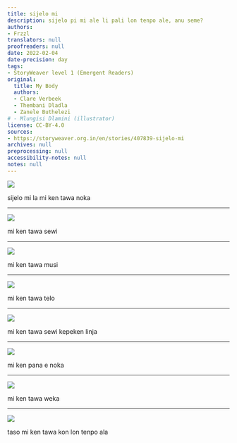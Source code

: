 ```yaml
---
title: sijelo mi
description: sijelo pi mi ale li pali lon tenpo ale, anu seme?
authors:
- Frzzl
translators: null
proofreaders: null
date: 2022-02-04
date-precision: day
tags:
- StoryWeaver level 1 (Emergent Readers)
original:
  title: My Body
  authors:
  - Clare Verbeek
  - Thembani Dladla
  - Zanele Buthelezi
# - Mlungisi Dlamini (illustrator)
license: CC-BY-4.0
sources:
- https://storyweaver.org.in/en/stories/407839-sijelo-mi
archives: null
preprocessing: null
accessibility-notes: null
notes: null
---
```


![](https://storage.googleapis.com/static.storyweaver.org.in/illustration_crops/40761/size7/9e00bebb774dbc984ca41d12505ab89b.jpg)

sijelo mi la mi ken tawa noka

---

![](https://storage.googleapis.com/static.storyweaver.org.in/illustration_crops/40762/size7/650c7607ee74ced9552feb2564cb4136.jpg)

mi ken tawa sewi

---

![](https://storage.googleapis.com/static.storyweaver.org.in/illustration_crops/40763/size7/47f3499baf7dee08d7a2f90b32257c89.jpg)

mi ken tawa musi

---

![](https://storage.googleapis.com/static.storyweaver.org.in/illustration_crops/40764/size7/757718534917a3cf2b68dec712d4bc45.jpg)

mi ken tawa telo

---

![](https://storage.googleapis.com/static.storyweaver.org.in/illustration_crops/40765/size7/8900a3624891184bec1204e5b0cc8ffe.jpg)

mi ken tawa sewi kepeken linja

---

![](https://storage.googleapis.com/static.storyweaver.org.in/illustration_crops/40766/size7/f488ba84c02ef260ce24a0c2d0b5e438.jpg)

mi ken pana e noka

---

![](https://storage.googleapis.com/static.storyweaver.org.in/illustration_crops/40767/size7/b7d0f0aea732d7028bfae2c059aef3ff.jpg)

mi ken tawa weka

---

![](https://storage.googleapis.com/static.storyweaver.org.in/illustration_crops/40768/size7/c2c0ef0992d4bc1afc9275744efaf9e1.jpg)

taso mi ken tawa kon lon tenpo ala
